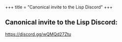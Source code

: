 +++
title = "Canonical invite to the Lisp Discord"
+++
## Canonical invite to the Lisp Discord:

<https://discord.gg/wQMQd27Ztu>
